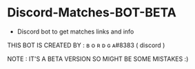 # Discord-Matches-BOT-BETA
- Discord bot to get matches links and info

THIS BOT IS CREATED BY : ʙ ᴏ ʀ ᴅ ɢ ᴀ#8383 ( discord )

NOTE : IT'S A BETA VERSION SO MIGHT BE SOME MISTAKES :)
